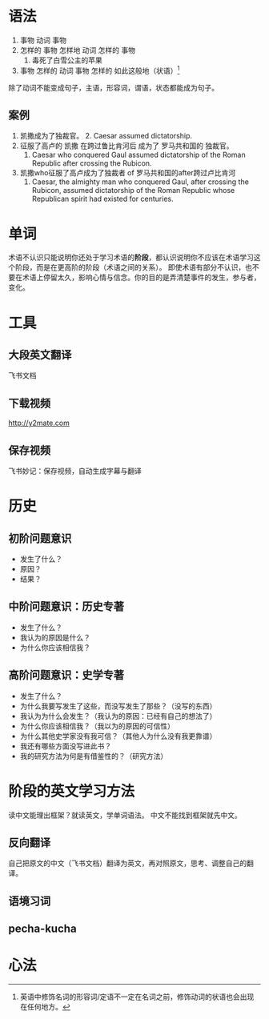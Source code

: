 # 语法
1. 事物 动词 事物
2. 怎样的 事物 怎样地 动词 怎样的 事物
	1. 毒死了白雪公主的苹果
3. 事物 怎样的 动词 事物 怎样的 如此这般地（状语）[^1]

除了动词不能变成句子，主语，形容词，谓语，状态都能成为句子。
## 案例
1. 凯撒成为了独裁官。
	2. Caesar assumed dictatorship.
2. 征服了高卢的 凯撒 在跨过鲁比肯河后 成为了 罗马共和国的 独裁官。
	1. Caesar who conquered Gaul assumed dictatorship of the Roman Republic after crossing the Rubicon.
3. 凯撒who征服了高卢成为了独裁者 of 罗马共和国的after跨过卢比肯河
	1. Caesar, the almighty man who conquered Gaul, after crossing the Rubicon, assumed dictatorship of the Roman Republic whose Republican spirit had existed for centuries.
# 单词
术语不认识只能说明你还处于学习术语的**阶段**，都认识说明你不应该在术语学习这个阶段，而是在更高阶的阶段（术语之间的关系）。
即使术语有部分不认识，也不要在术语上停留太久，影响心情与信念。你的目的是弄清楚事件的发生，参与者，变化。
# 工具
## 大段英文翻译
飞书文档
## 下载视频
http://y2mate.com
## 保存视频
飞书妙记：保存视频，自动生成字幕与翻译
# 历史
## 初阶问题意识
- 发生了什么？
- 原因？
- 结果？
## 中阶问题意识：历史专著
- 发生了什么？
- 我认为的原因是什么？
- 为什么你应该相信我？
## 高阶问题意识：史学专著
- 发生了什么？
- 为什么我要写发生了这些，而没写发生了那些？（没写的东西）
- 我认为为什么会发生？（我认为的原因：已经有自己的想法了）
- 为什么你应该相信我？（我以为的原因的可信性）
- 为什么其他史学家没有我可信？（其他人为什么没有我更靠谱）
- 我还有哪些方面没写进此书？
- 我的研究方法为何是有借鉴性的？（研究方法）
# 阶段的英文学习方法
读中文能理出框架？就读英文，学单词语法。
中文不能找到框架就先中文。
## 反向翻译
自己把原文的中文（飞书文档）翻译为英文，再对照原文，思考、调整自己的翻译。
## 语境习词
## pecha-kucha
# 心法


[^1]: 英语中修饰名词的形容词/定语不一定在名词之前，修饰动词的状语也会出现在任何地方。